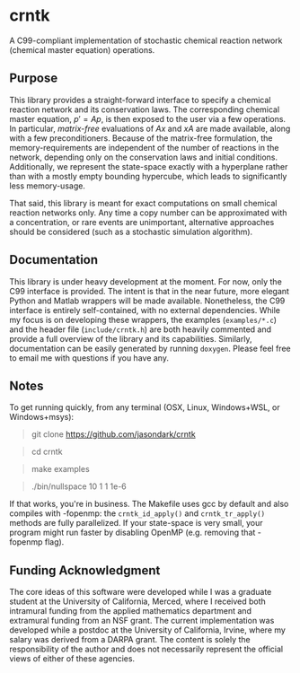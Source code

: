 # crntk
A C99-compliant implementation of stochastic chemical reaction network (chemical master equation) operations.

## Purpose
This library provides a straight-forward interface to specify a chemical reaction network and its conservation laws.
The corresponding chemical master equation, $p'=Ap$, is then exposed to the user via a few operations. In particular,
*matrix-free* evaluations of $Ax$ and $xA$ are made available, along with a few preconditioners. Because of the matrix-free
formulation, the memory-requirements are independent of the number of reactions in the network, depending only on the conservation laws and initial conditions. Additionally, we represent the state-space exactly with a hyperplane rather than with a mostly empty bounding hypercube, which leads to significantly less memory-usage.

That said, this library is meant for exact computations on small chemical reaction networks only. Any time a copy number can be approximated with a concentration, or rare events are unimportant, alternative approaches should be considered (such as a stochastic simulation algorithm).

## Documentation
This library is under heavy development at the moment. For now, only the C99 interface is provided. The intent is that
in the near future, more elegant Python and Matlab wrappers will be made available. Nonetheless, the C99 interface is entirely
self-contained, with no external dependencies. While my focus is on developing these wrappers, the examples (`examples/*.c`) and the header file (`include/crntk.h`) are both heavily commented and provide a full overview of the library and its capabilities. Similarly, documentation can be easily generated by running `doxygen`.
Please feel free to email me with questions if you have any.

## Notes
To get running quickly, from any terminal (OSX, Linux, Windows+WSL, or Windows+msys):
> git clone https://github.com/jasondark/crntk

> cd crntk

> make examples

> ./bin/nullspace 10 1 1 1e-6


If that works, you're in business. The Makefile uses gcc by default and also compiles with -fopenmp:
the `crntk_id_apply()` and `crntk_tr_apply()` methods are fully parallelized. If your state-space is very small,
your program might run faster by disabling OpenMP (e.g. removing that -fopenmp flag).

## Funding Acknowledgment
The core ideas of this software were developed while I was a graduate student at the University of California, Merced, where I received both intramural funding from the applied mathematics department and extramural funding from an NSF grant. The current implementation was developed while a postdoc at the University of California, Irvine, where my salary was derived from a DARPA grant. The content is solely the responsibility of the author and does not necessarily represent the official views of either of these agencies.
